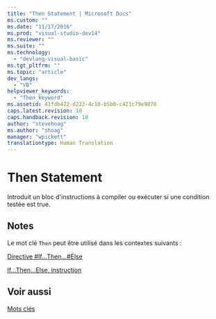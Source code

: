```yaml
---
title: "Then Statement | Microsoft Docs"
ms.custom: ""
ms.date: "11/17/2016"
ms.prod: "visual-studio-dev14"
ms.reviewer: ""
ms.suite: ""
ms.technology: 
  - "devlang-visual-basic"
ms.tgt_pltfrm: ""
ms.topic: "article"
dev_langs: 
  - "VB"
helpviewer_keywords: 
  - "Then keyword"
ms.assetid: 41fdb422-d222-4c10-b5b0-c421c79e9070
caps.latest.revision: 10
caps.handback.revision: 10
author: "stevehoag"
ms.author: "shoag"
manager: "wpickett"
translationtype: Human Translation
---
```

# Then Statement
Introduit un bloc d'instructions à compiler ou exécuter si une condition testée est true.  
  
## Notes  
 Le mot clé `Then` peut être utilisé dans les contextes suivants :  
  
 [Directive \#If...Then...\#Else](../../../visual-basic/language-reference/directives/if-then-else-directives.md)  
  
 [If...Then...Else, instruction](../../../visual-basic/language-reference/statements/if-then-else-statement.md)  
  
## Voir aussi  
 [Mots clés](../../../visual-basic/language-reference/keywords/index.md)